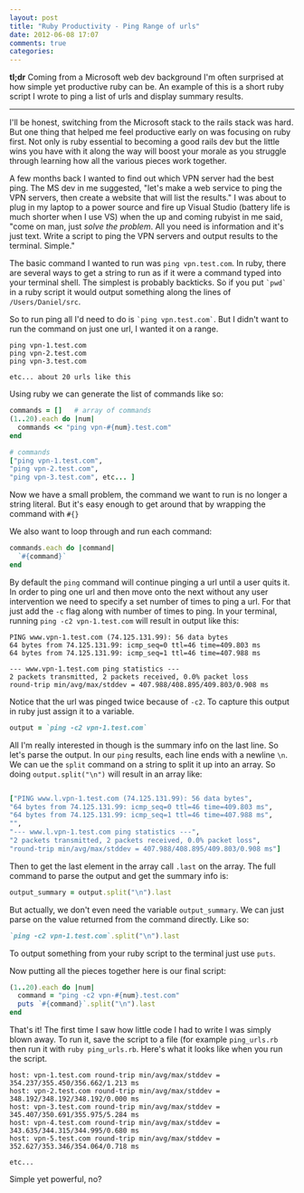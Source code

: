 ```yaml
---
layout: post
title: "Ruby Productivity - Ping Range of urls"
date: 2012-06-08 17:07
comments: true
categories: 
---
```


**tl;dr** Coming from a Microsoft web dev background I'm often surprised at how simple yet
productive ruby can be. An example of this is a short ruby script I wrote to ping a list of urls and
display summary results.

***

I'll be honest, switching from the Microsoft stack to the rails stack was hard. But one 
thing that helped me feel productive early on was focusing on ruby first. 
Not only is ruby essential to becoming a good rails dev but the little wins you have 
with it along the way will boost your morale as you struggle through learning 
how all the various pieces work together.

A few months back I wanted to find out which VPN server had the best ping. The
MS dev in me suggested, "let's make a web service to ping the VPN servers, 
then create a website that will list the results." I was about to plug in my
laptop to a power source and fire up Visual Studio (battery life is much shorter
when I use VS) when the up and coming
rubyist in me said, "come on man, just *solve the problem*. All you need is 
information and it's just text. Write a script 
to ping the VPN servers and output results to the terminal. Simple."

The basic command I wanted to run was `ping vpn.test.com`. In ruby, there are 
several ways to get a string to run as if it were a command
typed into your terminal shell. The simplest is probably backticks. So if you
put `` `pwd` `` in a ruby script it would output something along the lines of
`/Users/Daniel/src`. 

So to run ping all I'd need to do is `` `ping vpn.test.com` ``.
But I didn't want to run the command on just one url, I wanted it on a range.

```
ping vpn-1.test.com
ping vpn-2.test.com
ping vpn-3.test.com

etc... about 20 urls like this
```

Using ruby we can generate the list of commands like so:

```ruby
commands = []   # array of commands
(1..20).each do |num|
  commands << "ping vpn-#{num}.test.com"
end

# commands
["ping vpn-1.test.com",
"ping vpn-2.test.com",
"ping vpn-3.test.com", etc... ]
```

Now we have a small problem, the command we want to run is no longer a string
literal. But it's easy enough to get around that by wrapping the command with
`#{}`

We also want to loop through and run each command:

``` ruby
commands.each do |command|
  `#{command}`
end
```

By default the `ping` command will continue pinging a url until a user quits it. 
In order to ping one url and then move onto the next without any user intervention
we need to specify a set number of times to ping a url. For that just add the `-c` flag
along with number of times to ping. In your terminal, running `ping -c2 vpn-1.test.com`
will result in output like this:

```
PING www.vpn-1.test.com (74.125.131.99): 56 data bytes
64 bytes from 74.125.131.99: icmp_seq=0 ttl=46 time=409.803 ms
64 bytes from 74.125.131.99: icmp_seq=1 ttl=46 time=407.988 ms

--- www.vpn-1.test.com ping statistics ---
2 packets transmitted, 2 packets received, 0.0% packet loss
round-trip min/avg/max/stddev = 407.988/408.895/409.803/0.908 ms
```

Notice that the url was pinged twice because of `-c2`. To capture this output in ruby just assign
it to a variable.

``` ruby
output = `ping -c2 vpn-1.test.com`
```

All I'm really interested in though is the summary info on the last line. So
let's parse the output. In our `ping` results, each line ends with a newline `\n`.
We can ue the `split` command on a string to split it up into an array. So doing 
`output.split("\n")` will result in an array like:

``` ruby output split into an array

["PING www.l.vpn-1.test.com (74.125.131.99): 56 data bytes",
"64 bytes from 74.125.131.99: icmp_seq=0 ttl=46 time=409.803 ms",
"64 bytes from 74.125.131.99: icmp_seq=1 ttl=46 time=407.988 ms",
"",
"--- www.l.vpn-1.test.com ping statistics ---",
"2 packets transmitted, 2 packets received, 0.0% packet loss",
"round-trip min/avg/max/stddev = 407.988/408.895/409.803/0.908 ms"]
```

Then to get the last element in the array call `.last` on the array. The
full command to parse the output and get the summary info is:

``` ruby parse to find summary info
output_summary = output.split("\n").last
```

But actually, we don't even need the variable `output_summary`. We can just parse
on the value returned from the command directly. Like so:

``` ruby
`ping -c2 vpn-1.test.com`.split("\n").last
```

To output something from your ruby script to the terminal just use `puts`.

Now putting all the pieces together here is our final script:

``` ruby
(1..20).each do |num|
  command = "ping -c2 vpn-#{num}.test.com"
  puts `#{command}`.split("\n").last
end
```
That's it! The first time I saw how little code I had to write I was simply blown away.
To run it, save the script to a file (for example `ping_urls.rb` then run it with
`ruby ping_urls.rb`. Here's what it looks like when you run the script.

```
host: vpn-1.test.com round-trip min/avg/max/stddev = 354.237/355.450/356.662/1.213 ms
host: vpn-2.test.com round-trip min/avg/max/stddev = 348.192/348.192/348.192/0.000 ms
host: vpn-3.test.com round-trip min/avg/max/stddev = 345.407/350.691/355.975/5.284 ms
host: vpn-4.test.com round-trip min/avg/max/stddev = 343.635/344.315/344.995/0.680 ms
host: vpn-5.test.com round-trip min/avg/max/stddev = 352.627/353.346/354.064/0.718 ms

etc...
```
Simple yet powerful, no?
